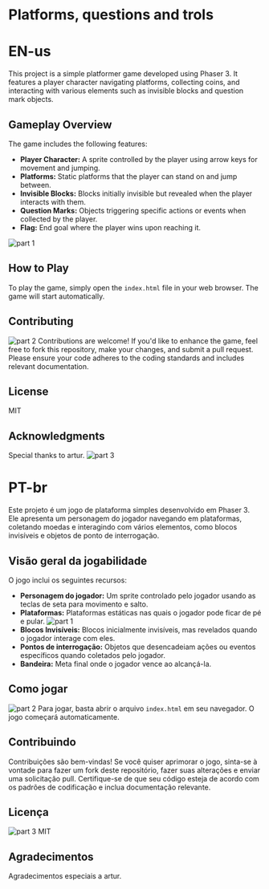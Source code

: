 # Platforms, questions and trols
# EN-us
This project is a simple platformer game developed using Phaser 3. It features a player character navigating platforms, collecting coins, and interacting with various elements such as invisible blocks and question mark objects.

## Gameplay Overview

The game includes the following features:

- **Player Character:** A sprite controlled by the player using arrow keys for movement and jumping.
- **Platforms:** Static platforms that the player can stand on and jump between.
- **Invisible Blocks:** Blocks initially invisible but revealed when the player interacts with them.
- **Question Marks:** Objects triggering specific actions or events when collected by the player.
- **Flag:** End goal where the player wins upon reaching it.

![part 1](1.jpg)
## How to Play

To play the game, simply open the `index.html` file in your web browser. The game will start automatically.

## Contributing
![part 2](2.jpg)
Contributions are welcome! If you'd like to enhance the game, feel free to fork this repository, make your changes, and submit a pull request. Please ensure your code adheres to the coding standards and includes relevant documentation.

## License

MIT

## Acknowledgments

Special thanks to artur.
![part 3](3.jpg)
# PT-br
Este projeto é um jogo de plataforma simples desenvolvido em Phaser 3. Ele apresenta um personagem do jogador navegando em plataformas, coletando moedas e interagindo com vários elementos, como blocos invisíveis e objetos de ponto de interrogação.

## Visão geral da jogabilidade

O jogo inclui os seguintes recursos:

- **Personagem do jogador:** Um sprite controlado pelo jogador usando as teclas de seta para movimento e salto.
- **Plataformas:** Plataformas estáticas nas quais o jogador pode ficar de pé e pular.
![part 1](1.jpg)
- **Blocos Invisíveis:** Blocos inicialmente invisíveis, mas revelados quando o jogador interage com eles.
- **Pontos de interrogação:** Objetos que desencadeiam ações ou eventos específicos quando coletados pelo jogador.
- **Bandeira:** Meta final onde o jogador vence ao alcançá-la.

## Como jogar
![part 2](2.jpg)
Para jogar, basta abrir o arquivo `index.html` em seu navegador. O jogo começará automaticamente.

## Contribuindo

Contribuições são bem-vindas! Se você quiser aprimorar o jogo, sinta-se à vontade para fazer um fork deste repositório, fazer suas alterações e enviar uma solicitação pull. Certifique-se de que seu código esteja de acordo com os padrões de codificação e inclua documentação relevante.

## Licença
![part 3](3.jpg)
MIT

## Agradecimentos

Agradecimentos especiais a artur.
